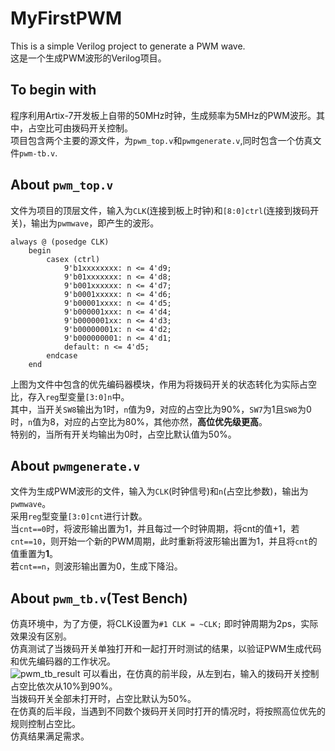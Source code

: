 # MyFirstPWM
This is a simple Verilog project to generate a PWM wave.  
这是一个生成PWM波形的Verilog项目。
## To begin with
程序利用Artix-7开发板上自带的50MHz时钟，生成频率为5MHz的PWM波形。其中，占空比可由拨码开关控制。  
项目包含两个主要的源文件，为`pwm_top.v`和`pwmgenerate.v`,同时包含一个仿真文件`pwm-tb.v`.
## About `pwm_top.v`
文件为项目的顶层文件，输入为`CLK`(连接到板上时钟)和`[8:0]ctrl`(连接到拨码开关)，输出为`pwmwave`，即产生的波形。  
```
always @ (posedge CLK)
    begin
        casex (ctrl)
            9'b1xxxxxxxx: n <= 4'd9;
            9'b01xxxxxxx: n <= 4'd8;
            9'b001xxxxxx: n <= 4'd7;
            9'b0001xxxxx: n <= 4'd6;
            9'b00001xxxx: n <= 4'd5;
            9'b000001xxx: n <= 4'd4;
            9'b0000001xx: n <= 4'd3;
            9'b00000001x: n <= 4'd2;
            9'b000000001: n <= 4'd1;
            default: n <= 4'd5;
        endcase
    end
```
上图为文件中包含的优先编码器模块，作用为将拨码开关的状态转化为实际占空比，存入`reg`型变量`[3:0]n`中。  
其中，当开关`SW8`输出为1时，`n`值为9，对应的占空比为90%，`SW7`为1且`SW8`为0时，`n`值为8，对应的占空比为80%，其他亦然，**高位优先级更高**。  
特别的，当所有开关均输出为0时，占空比默认值为50%。
## About `pwmgenerate.v`
文件为生成PWM波形的文件，输入为`CLK`(时钟信号)和`n`(占空比参数)，输出为`pwmwave`。  
采用`reg`型变量`[3:0]cnt`进行计数。  
当`cnt==0`时，将波形输出置为1，并且每过一个时钟周期，将cnt的值+1，若`cnt==10`，则开始一个新的PWM周期，此时重新将波形输出置为1，并且将`cnt`的值重置为**1**。  
若`cnt==n`，则波形输出置为0，生成下降沿。
## About `pwm_tb.v`(Test Bench)
仿真环境中，为了方便，将CLK设置为`#1 CLK = ~CLK;` 即时钟周期为2ps，实际效果没有区别。  
仿真测试了当拨码开关单独打开和一起打开时测试的结果，以验证PWM生成代码和优先编码器的工作状况。  
![pwm_tb_result](http://www.in-flame-team.com/pwm_tb_result.png)
可以看出，在仿真的前半段，从左到右，输入的拨码开关控制占空比依次从10%到90%。  
当拨码开关全部未打开时，占空比默认为50%。  
在仿真的后半段，当遇到不同数个拨码开关同时打开的情况时，将按照高位优先的规则控制占空比。  
仿真结果满足需求。
